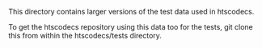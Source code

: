 This directory contains larger versions of the test data used in
htscodecs.

To get the htscodecs repository using this data too for the tests, git
clone this from within the htscodecs/tests directory.

